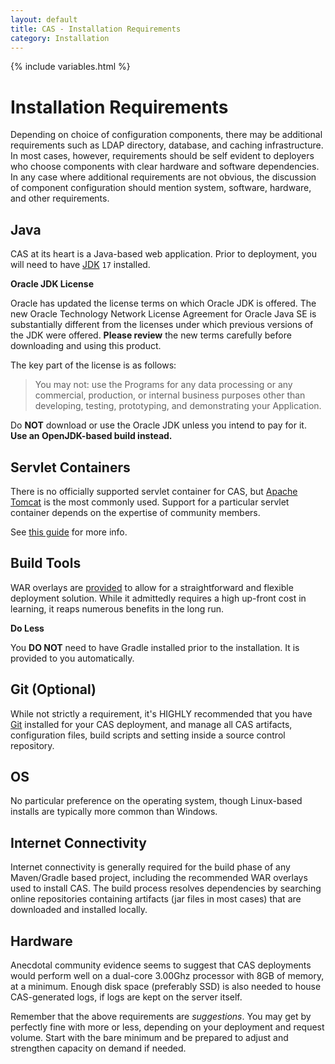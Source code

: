```yaml
---
layout: default
title: CAS - Installation Requirements
category: Installation
---
```


{% include variables.html %}

# Installation Requirements

Depending on choice of configuration components, there may be additional requirements such as LDAP directory,
database, and caching infrastructure. In most cases, however, requirements should be self evident to deployers who
choose components with clear hardware and software dependencies. In any case where additional requirements are
not obvious, the discussion of component configuration should mention system, software, hardware, and other
requirements.

## Java

CAS at its heart is a Java-based web application. Prior to deployment, you will need to have [JDK](https://openjdk.java.net/projects/jdk/17/) `17` installed.

<div class="alert alert-danger"><strong>Oracle JDK License</strong><p>
Oracle has updated the license terms on which Oracle JDK is offered. The new Oracle Technology Network License Agreement for Oracle Java SE is substantially different from the licenses under which previous versions of the JDK were offered. <b>Please review</b> the new terms carefully before downloading and using this product.</p></div>
  
The key part of the license is as follows:

> You may not: use the Programs for any data processing or any commercial, production, or internal business purposes other than developing, testing, prototyping, and demonstrating your Application.

Do **NOT** download or use the Oracle JDK unless you intend to pay for it. **Use an OpenJDK-based build instead.**

## Servlet Containers

There is no officially supported servlet container for CAS, but [Apache Tomcat](http://tomcat.apache.org/) is the most
commonly used. Support for a particular servlet container depends on the expertise of community members.

See [this guide](../installation/Configuring-Servlet-Container.html) for more info.

## Build Tools

WAR overlays are [provided](../installation/WAR-Overlay-Installation.html) to allow for a straightforward and flexible 
deployment solution. While it admittedly requires a high up-front cost in learning, it reaps numerous benefits in the long run. 

<div class="alert alert-info"><strong>Do Less</strong><p>
You <b>DO NOT</b> need to have Gradle installed prior to the installation. It is provided to you automatically.
</p></div>

## Git (Optional)

While not strictly a requirement, it's HIGHLY recommended that you have [Git](https://git-scm.com/downloads) installed for your CAS deployment,
and manage all CAS artifacts, configuration files, build scripts and setting inside a source control repository.

## OS

No particular preference on the operating system, though Linux-based installs are typically more common than Windows.

## Internet Connectivity

Internet connectivity is generally required for the build phase of any Maven/Gradle based project, including the 
recommended WAR overlays used to install CAS. The build process resolves dependencies by searching online repositories 
containing artifacts (jar files in most cases) that are downloaded and installed locally.

## Hardware

Anecdotal community evidence seems to suggest that CAS deployments would perform well on a dual-core 3.00Ghz 
processor with 8GB of memory, at a minimum. Enough disk space (preferably SSD) is also needed to house CAS-generated logs, if logs are kept on the server itself.

Remember that the above requirements are *suggestions*. You may get by perfectly fine with more or less, 
depending on your deployment and request volume. Start with the bare minimum and be prepared to adjust and strengthen capacity on demand if needed.
